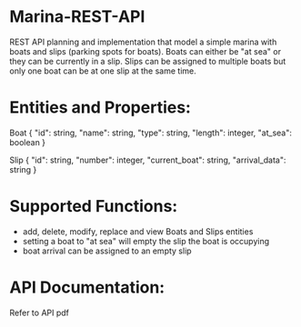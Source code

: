 # Marina-REST-API

REST API planning and implementation that model a simple marina with boats and slips (parking spots for boats). Boats can either be "at sea" or they can be currently in a slip. Slips can be assigned to multiple boats but only one boat can be at one slip at the same time. 

# Entities and Properties:
Boat {
  "id": string,
  "name": string,
  "type": string,
  "length": integer,
  "at_sea": boolean
 }
 
 Slip {
  "id": string,
  "number": integer,
  "current_boat": string,
  "arrival_data": string
 }
 
 # Supported Functions:
 - add, delete, modify, replace and view Boats and Slips entities
 - setting a boat to "at sea" will empty the slip the boat is occupying
 - boat arrival can be assigned to an empty slip
 
 # API Documentation:
 Refer to API pdf
